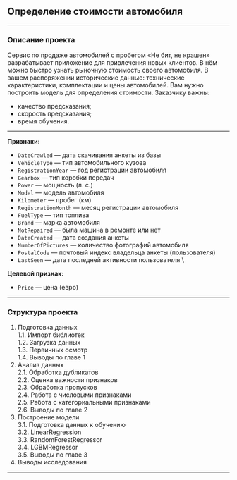 ## Определение стоимости автомобиля
___
### Описание проекта

Сервис по продаже автомобилей с пробегом «Не бит, не крашен» разрабатывает приложение для привлечения новых клиентов. В нём можно быстро узнать рыночную стоимость своего автомобиля. В вашем распоряжении исторические данные: технические характеристики, комплектации и цены автомобилей. Вам нужно построить модель для определения стоимости.
Заказчику важны:
* качество предсказания;
* скорость предсказания;
* время обучения.
___
**Признаки:**  
* `DateCrawled` — дата скачивания анкеты из базы
* `VehicleType` — тип автомобильного кузова
* `RegistrationYear` — год регистрации автомобиля
* `Gearbox` — тип коробки передач
* `Power` — мощность (л. с.)
* `Model` — модель автомобиля
* `Kilometer` — пробег (км)
* `RegistrationMonth` — месяц регистрации автомобиля
* `FuelType` — тип топлива
* `Brand` — марка автомобиля
* `NotRepaired` — была машина в ремонте или нет
* `DateCreated` — дата создания анкеты
* `NumberOfPictures` — количество фотографий автомобиля
* `PostalCode` — почтовый индекс владельца анкеты (пользователя)
* `LastSeen` — дата последней активности пользователя  \

**Целевой признак:**
* `Price` — цена (евро)
___
### Структура проекта
1. Подготовка данных    
    1.1. Импорт библиотек    
    1.2. Загрузка данных     
    1.3. Первичных осмотр    
    1.4. Выводы по главе 1    
2. Анализ данных    
    2.1. Обработка дубликатов    
    2.2. Оценка важности признаков    
    2.3. Обработка пропусков    
    2.4. Работа с числовыми признаками        
    2.5. Работа с категориальными признаками    
    2.6. Выводы по главе 2    
3. Построение модели    
    3.1. Подготовка данных к обучению    
    3.2. LinearRegression    
    3.3. RandomForestRegressor    
    3.4. LGBMRegressor    
    3.5. Выводы по главе 3    
4. Выводы исследования    
____
